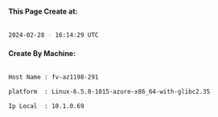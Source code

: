 
   
#### This Page Create at:

```bash

2024-02-28 - 16:14:29 UTC

```

#### Create By Machine:

```bash

Host Name : fv-az1198-291

platform  : Linux-6.5.0-1015-azure-x86_64-with-glibc2.35

Ip Local  : 10.1.0.69

```

